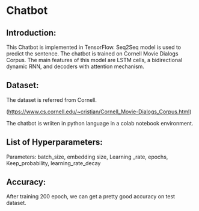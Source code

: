 # Chatbot


## Introduction:

This Chatbot is implemented in TensorFlow. Seq2Seq model is used to predict the sentence. The chatbot is trained on Cornell Movie Dialogs Corpus. The main features of this model are LSTM cells, a bidirectional dynamic RNN, and decoders with attention mechanism. 


## Dataset:

The dataset is referred from Cornell.

(https://www.cs.cornell.edu/~cristian/Cornell_Movie-Dialogs_Corpus.html)


The chatbot is wriiten in python language in a colab notebook environment. 


## List of Hyperparameters:

Parameters: batch_size, embedding size, Learning _rate, epochs, Keep_probability, learning_rate_decay


## Accuracy:

After training 200 epoch, we can get a pretty good accuracy on test dataset.
